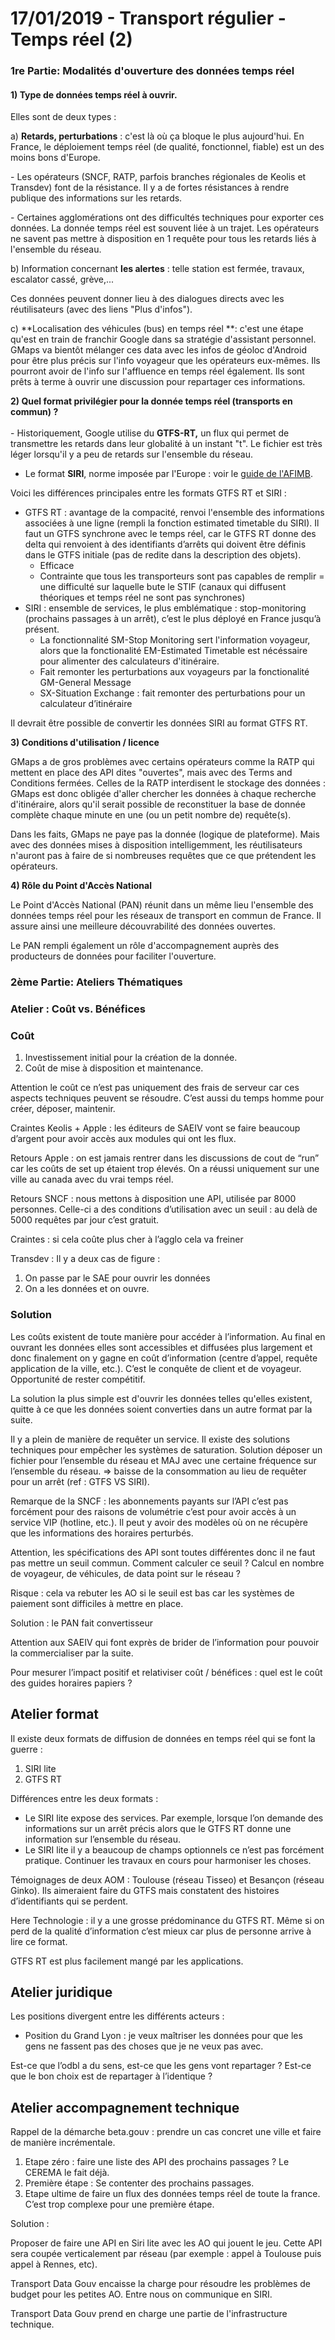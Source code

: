 # 17/01/2019 - Transport régulier - Temps réel (2)

### 1re Partie: Modalités d'ouverture des données temps réel

#### 1) Type de données temps réel à ouvrir.

Elles sont de deux types : 

a) **Retards, perturbations** : c'est là où ça bloque le plus aujourd'hui. En France, le déploiement temps réel (de qualité, fonctionnel, fiable) est un des moins bons d'Europe.

\- Les opérateurs (SNCF, RATP, parfois branches régionales de Keolis et Transdev) font de la résistance. Il y a de fortes résistances à rendre publique des informations sur les retards. 

\- Certaines agglomérations ont des difficultés techniques pour exporter ces données. La donnée temps réel est souvent liée à un trajet. Les opérateurs ne savent pas mettre à disposition en 1 requête pour tous les retards liés à l'ensemble du réseau. 

b) Information concernant **les alertes** : telle station est fermée, travaux, escalator cassé, grève,...

Ces données peuvent donner lieu à des dialogues directs avec les réutilisateurs (avec des liens "Plus d'infos").

c) **Localisation des véhicules (bus) en temps réel **: c'est une étape qu'est en train de franchir Google dans sa stratégie d'assistant personnel. GMaps va bientôt mélanger ces data avec les infos de géoloc d'Android pour être plus précis sur l'info voyageur que les opérateurs eux-mêmes. Ils pourront avoir de l'info sur l'affluence en temps réel également. Ils sont prêts à terme à ouvrir une discussion pour repartager ces informations.

**2) Quel format privilégier pour la donnée temps réel (transports en commun) ?**\
\
\- Historiquement, Google utilise du **GTFS-RT,** un flux qui permet de transmettre les retards dans leur globalité à un instant "t". Le fichier est très léger lorsqu'il y a peu de retards sur l'ensemble du réseau. 

* Le format **SIRI**, norme imposée par l'Europe : voir le [guide de l'AFIMB](http://www.normes-donnees-tc.org/wp-content/uploads/2017/06/Guide-pour-louverture-des-donn%C3%A9es-temps-r%C3%A9el-v4.pdf). 

Voici les différences principales entre les formats GTFS RT et SIRI : 

* GTFS RT : avantage de la compacité, renvoi l'ensemble des informations associées à une ligne (rempli la fonction estimated timetable du SIRI). Il faut un GTFS synchrone avec le temps réel, car le GTFS RT donne des delta qui renvoient à des identifiants d’arrêts qui doivent être définis dans le GTFS initiale (pas de redite dans la description des objets).
  * Efficace
  * Contrainte que tous les transporteurs sont pas capables de remplir = une difficulté sur laquelle bute le STIF (canaux qui diffusent théoriques et temps réel ne sont pas synchrones)
* SIRI : ensemble de services, le plus emblématique : stop-monitoring (prochains passages à un arrêt), c’est le plus déployé en France jusqu’à présent. 
  * La fonctionnalité SM-Stop Monitoring sert l'information voyageur, alors que la fonctionalité EM-Estimated Timetable est nécéssaire pour alimenter des calculateurs d'itinéraire.
  * Fait remonter les perturbations aux voyageurs par la fonctionalité GM-General Message
  * SX-Situation Exchange : fait remonter des perturbations pour un calculateur d’itinéraire

Il devrait être possible de convertir les données SIRI au format GTFS RT.

**3) Conditions d'utilisation / licence**

GMaps a de gros problèmes avec certains opérateurs comme la RATP qui mettent en place des API dites "ouvertes", mais avec des Terms and Conditions fermées. Celles de la RATP interdisent le stockage des données : GMaps est donc obligée d'aller chercher les données à chaque recherche d'itinéraire, alors qu'il serait possible de reconstituer la base de donnée complète chaque minute en une (ou un petit nombre de) requête(s). 

Dans les faits, GMaps ne paye pas la donnée (logique de plateforme). Mais avec des données mises à disposition intelligemment, les réutilisateurs n'auront pas à faire de si nombreuses requêtes que ce que prétendent les opérateurs.

**4) Rôle du Point d'Accès National**

Le Point d'Accès National (PAN) réunit dans un même lieu l'ensemble des données temps réel pour les réseaux de transport en commun de France. Il assure ainsi une meilleure découvrabilité des données ouvertes. 

Le PAN rempli également un rôle d'accompagnement auprès des producteurs de données pour faciliter l'ouverture. 

### 2ème Partie: Ateliers Thématiques

### Atelier : Coût vs. Bénéfices

### Coût

1. Investissement initial pour la création de la donnée.
2. Coût de mise à disposition et maintenance. 

Attention le coût ce n’est pas uniquement des frais de serveur car ces aspects techniques peuvent se résoudre. C’est aussi du temps homme pour créer, déposer, maintenir. 

Craintes Keolis + Apple : les éditeurs de SAEIV vont se faire beaucoup d’argent pour avoir accès aux modules qui ont les flux. 

Retours Apple : on est jamais rentrer dans les discussions de cout de “run” car les coûts de set up étaient trop élevés. On a réussi uniquement sur une ville au canada avec du vrai temps réel.

Retours SNCF : nous mettons à disposition une API, utilisée par 8000 personnes. Celle-ci a des conditions d’utilisation avec un seuil :  au delà de 5000 requêtes par jour c’est gratuit. 

Craintes : si cela coûte plus cher à l’agglo cela va freiner

Transdev : Il y a deux cas de figure : 

1. On passe par le SAE pour ouvrir les données
2. On a les données et on ouvre. 

### Solution

Les coûts existent de toute manière pour accéder à l’information. Au final en ouvrant les données elles sont accessibles et diffusées plus largement et donc finalement on y gagne en coût d’information (centre d’appel, requête application de la ville, etc.). C’est le conquête de client et de voyageur. Opportunité de rester compétitif. 

La solution la plus simple est d'ouvrir les données telles qu'elles existent, quitte à ce que les données soient converties dans un autre format par la suite. 

Il y a plein de manière de requêter un service. Il existe des solutions techniques pour empêcher les systèmes de saturation. Solution déposer un fichier pour l’ensemble du réseau et MAJ avec une certaine fréquence sur l’ensemble du réseau. ⇒ baisse de la consommation au lieu de requêter pour un arrêt (ref : GTFS VS SIRI).

Remarque de la SNCF : les abonnements payants sur l’API c’est pas forcément pour des raisons de volumétrie c’est pour avoir accès à un service VIP (hotline, etc.). Il peut y avoir des modèles où on ne récupère que les informations des horaires perturbés.

Attention, les spécifications des API sont toutes différentes donc il ne faut pas mettre un seuil commun. Comment calculer ce seuil ? Calcul en nombre de voyageur, de véhicules, de data point sur le réseau ? 

Risque : cela va rebuter les AO si le seuil est bas car les systèmes de paiement sont difficiles à mettre en place. 

Solution : le PAN fait convertisseur

Attention aux SAEIV qui font exprès de brider de l’information pour pouvoir la commercialiser par la suite.

Pour mesurer l’impact positif et relativiser coût / bénéfices : quel est le coût des guides horaires papiers ? 

## Atelier format

Il existe deux formats de diffusion de données en temps réel qui se font la guerre : 

1. SIRI lite
2. GTFS RT

Différences entre les deux formats :  

* Le SIRI lite expose des services. Par exemple, lorsque l’on demande des informations sur un arrêt précis alors que le GTFS RT donne une information sur l’ensemble du réseau. 
* Le SIRI lite il y a beaucoup de champs optionnels ce n’est pas forcément pratique. Continuer les travaux en cours pour harmoniser les choses.

Témoignages de deux AOM : Toulouse (réseau Tisseo) et Besançon (réseau Ginko). Ils aimeraient faire du GTFS mais constatent des histoires d’identifiants qui se perdent.

Here Technologie :  il y a une grosse prédominance du GTFS RT. Même si on perd de la qualité d’information c’est mieux car plus de personne arrive à lire ce format. 

GTFS RT est plus facilement mangé par les applications. 

## Atelier juridique

Les positions divergent entre les différents acteurs : 

* Position du Grand Lyon : je veux maîtriser les données pour que les gens ne fassent pas des choses que je ne veux pas avec. 

Est-ce que l’odbl a du sens, est-ce que les gens vont repartager ? Est-ce que le bon choix est de repartager à l’identique ?

## Atelier accompagnement technique

Rappel de la démarche beta.gouv : prendre un cas concret une ville et faire de manière incrémentale.

1. Etape zéro : faire une liste des API des prochains passages ? Le CEREMA le fait déjà. 
2. Première étape : Se contenter des prochains passages. 
3. Etape ultime de faire un flux des données temps réel de toute la france. C’est trop complexe pour une première étape.

Solution : 

Proposer de faire une API en Siri lite avec les AO qui jouent le jeu. Cette API sera coupée verticalement par réseau (par exemple : appel à Toulouse puis appel à Rennes, etc).

Transport Data Gouv encaisse la charge pour résoudre les problèmes de budget pour les petites AO. Entre nous on communique en SIRI.

Transport Data Gouv prend en charge une partie de l'infrastructure technique. 

